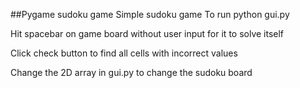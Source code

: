 ##Pygame sudoku game
Simple sudoku game
To run python gui.py

Hit spacebar on game board without user input for it to solve itself

Click check button to find all cells with incorrect values

Change the 2D array in gui.py to change the sudoku board